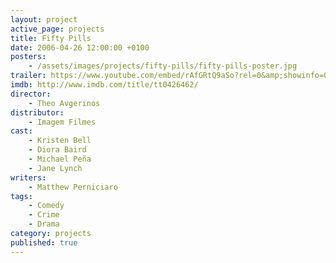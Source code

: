 ```yaml
---
layout: project
active_page: projects
title: Fifty Pills
date: 2006-04-26 12:00:00 +0100
posters:
    - /assets/images/projects/fifty-pills/fifty-pills-poster.jpg
trailer: https://www.youtube.com/embed/rAfGRtQ9aSo?rel=0&amp;showinfo=0
imdb: http://www.imdb.com/title/tt0426462/
director:
    - Theo Avgerinos
distributor:
    - Imagem Filmes
cast:
    - Kristen Bell
    - Diora Baird
    - Michael Peña
    - Jane Lynch
writers:
    - Matthew Perniciaro
tags:
    - Comedy
    - Crime
    - Drama
category: projects
published: true
---
```

